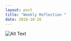 ```yaml
---
layout: post
title: "Weekly Reflection "
date: 2018-10-26
---
```

<p> </p>


![Alt Text]( https://i.pinimg.com/originals/7c/a9/96/7ca99676de0858b4d5c264b59b81032b.gif) 
